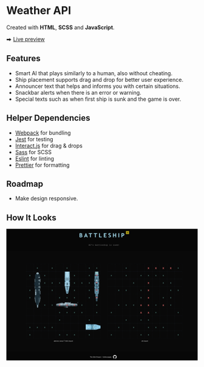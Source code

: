 # Weather API

Created with **HTML**, **SCSS** and **JavaScript**.

⮕ [Live preview](https://fatiharapoglu.github.io/battleship/)

## Features

-   Smart AI that plays similarly to a human, also without cheating.
-   Ship placement supports drag and drop for better user experience.
-   Announcer text that helps and informs you with certain situations.
-   Snackbar alerts when there is an error or warning.
-   Special texts such as when first ship is sunk and the game is over.

## Helper Dependencies

-   [Webpack](https://webpack.js.org/) for bundling
-   [Jest](https://jestjs.io/) for testing
-   [Interact.js](https://interactjs.io/) for drag & drops
-   [Sass](https://sass-lang.com/) for SCSS
-   [Eslint](https://eslint.org/) for linting
-   [Prettier](https://prettier.io/) for formatting

## Roadmap

-   Make design responsive.

## How It Looks

![ss](./dist/assets/readme.png)
